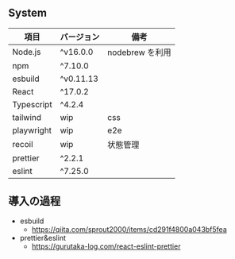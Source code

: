 ## System

| 項目       | バージョン | 備考            |
| ---------- | ---------- | --------------- |
| Node.js    | ^v16.0.0   | nodebrew を利用 |
| npm        | ^7.10.0    |                 |
| esbuild    | ^v0.11.13  |                 |
| React      | ^17.0.2    |                 |
| Typescript | ^4.2.4     |                 |
| tailwind   | wip        | css             |
| playwright | wip        | e2e             |
| recoil     | wip        | 状態管理        |
| prettier   | ^2.2.1     |                 |
| eslint     | ^7.25.0    |                 |

## 導入の過程

- esbuild
  - https://qiita.com/sprout2000/items/cd291f4800a043bf5fea
- prettier&eslint
  - https://gurutaka-log.com/react-eslint-prettier
